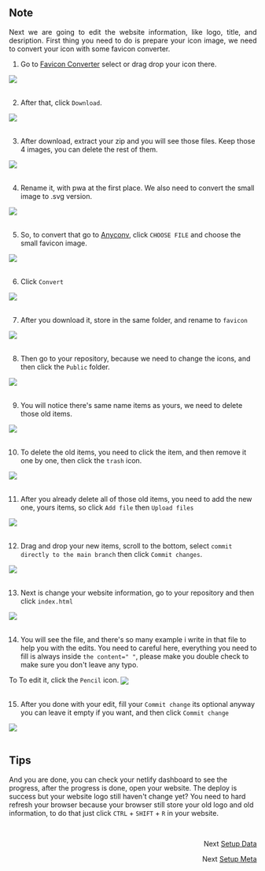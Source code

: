 ## Note
<p align="justify">
Next we are going to edit the website information, like logo, title, and desription. First thing you need to do is prepare your icon image,
we need to convert your icon with some favicon converter.
</p>

1. Go to [Favicon Converter](https://favicon.io/favicon-converter) select or drag drop your icon there.
 <img src="https://github.com/Nemure231/portare/blob/main/docs/META_IMG/m1.png" align="center" />
<br><br>

2. After that, click `Download`.
 <img src="https://github.com/Nemure231/portare/blob/main/docs/META_IMG/m2.png" align="center" />
<br><br>

3. After download, extract your zip and you will see those files. Keep those 4 images, you can delete the rest of them.
 <img src="https://github.com/Nemure231/portare/blob/main/docs/META_IMG/m3.png" align="center" />
<br><br>

4. Rename it, with pwa at the first place. We also need to convert the small image to .svg version.
 <img src="https://github.com/Nemure231/portare/blob/main/docs/META_IMG/m4.png" align="center" />
<br><br>

5. So, to convert that go to [Anyconv](https://anyconv.com/ico-to-svg-converter), click `CHOOSE FILE` and choose the small favicon image.
 <img src="https://github.com/Nemure231/portare/blob/main/docs/META_IMG/m5.png" align="center" />
<br><br>

6. Click `Convert`
 <img src="https://github.com/Nemure231/portare/blob/main/docs/META_IMG/m6.png" align="center" />
<br><br>

7. After you download it, store in the same folder, and rename to `favicon`
 <img src="https://github.com/Nemure231/portare/blob/main/docs/META_IMG/m7.png" align="center" />
<br><br>

8. Then go to your repository, because we need to change the icons, and then click the `Public` folder.
 <img src="https://github.com/Nemure231/portare/blob/main/docs/META_IMG/m8.png" align="center" />
<br><br>

9. You will notice there's same name items as yours, we need to delete those old items.
 <img src="https://github.com/Nemure231/portare/blob/main/docs/META_IMG/m9.png" align="center" />
<br><br>

10. To delete the old items, you need to click the item, and then remove it one by one, then click the `trash` icon.
 <img src="https://github.com/Nemure231/portare/blob/main/docs/META_IMG/m10.png" align="center" />
<br><br>

11. After you already delete all of those old items, you need to add the new one, yours items, so click `Add file` then `Upload files`
 <img src="https://github.com/Nemure231/portare/blob/main/docs/META_IMG/m11.png" align="center" />
<br><br>

12. Drag and drop your new items, scroll to the bottom, select `commit directly to the main branch` then click `Commit changes`.
 <img src="https://github.com/Nemure231/portare/blob/main/docs/META_IMG/m12.png" align="center" />
<br><br>

13. Next is change your website information, go to your repository and then click `index.html`
 <img src="https://github.com/Nemure231/portare/blob/main/docs/META_IMG/m13.png" align="center" />
<br><br>

14. You will see the file, and there's so many example i write in that file to help you with the edits. You need to careful here, everything you need to fill is always inside `the content=" "`, please make you double check to make sure you don't leave any typo.

To To edit it, click the `Pencil` icon.
 <img src="https://github.com/Nemure231/portare/blob/main/docs/META_IMG/m14.png" align="center" />
<br><br>

15. After you done with your edit, fill your `Commit change` its optional anyway you can leave it empty if you want, and then click `Commit change`
 <img src="https://github.com/Nemure231/portare/blob/main/docs/META_IMG/m15.png" align="center" />
<br><br>

## Tips
And you are done, you can check your netlify dashboard to see the progress, after the progress is done, open your website. The deploy is success but your website logo still haven't change yet? You need to hard refresh your browser because your browser still store your old logo and old information, to do that just click `CTRL` + `SHIFT` + `R` in your website.

<br>
<p align="right">Next
  <a align="right" href="https://github.com/Nemure231/portare/blob/main/docs/mETUP_DATA.md">
    Setup Data
  </a>
</p>
<p align="right">Next
  <a align="right" href="https://github.com/Nemure231/portare/blob/main/docs/mETUP_COLOR.md">
    Setup Meta
  </a>
</p>

